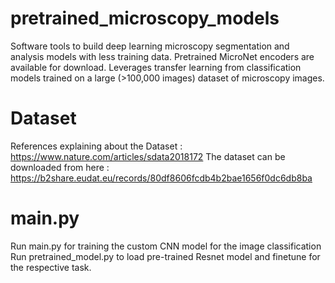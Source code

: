 # pretrained_microscopy_models

Software tools to build deep learning microscopy segmentation and analysis models with less training data. Pretrained MicroNet encoders are available for download. Leverages transfer learning from classification models trained on a large (>100,000 images) dataset of microscopy images. <br>

# Dataset

References explaining about the Dataset : https://www.nature.com/articles/sdata2018172
The dataset can be downloaded from here : https://b2share.eudat.eu/records/80df8606fcdb4b2bae1656f0dc6db8ba

# main.py 

Run main.py for training the custom CNN model for the image classification
Run pretrained_model.py to load pre-trained Resnet model and finetune for the respective task. 


 

